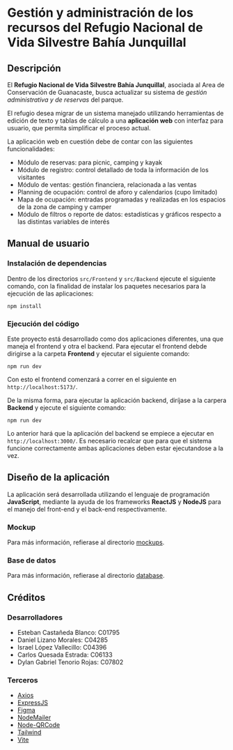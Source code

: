 # Gestión y administración de los recursos del Refugio Nacional de Vida Silvestre Bahía Junquillal

## Descripción

El **Refugio Nacional de Vida Silvestre Bahía Junquillal**, asociada al Area de Conservación de Guanacaste, busca actualizar su sistema de *gestión administrativa y de reservas* del parque. 

El refugio desea migrar de un sistema manejado utilizando herramientas de edición de texto y tablas de cálculo a una **aplicación web** con interfaz para usuario, que permita simplificar el proceso actual.

La aplicación web en cuestión debe de contar con las siguientes funcionalidades:

* Módulo de reservas: para picnic, camping y kayak
* Módulo de registro: control detallado de toda la información de los visitantes
* Módulo de ventas: gestión financiera, relacionada a las ventas
* Planning de ocupación: control de aforo y calendarios (cupo limitado)
* Mapa de ocupación: entradas programadas y realizadas en los espacios de la zona de camping y camper
* Módulo de filtros o reporte de datos: estadísticas y gráficos respecto a las distintas variables de interés

## Manual de usuario

### Instalación de dependencias

Dentro de los directorios ```src/Frontend``` y ```src/Backend``` ejecute el siguiente comando, con la finalidad de instalar los paquetes necesarios para la ejecución de las aplicaciones:

```
npm install
```

### Ejecución del código

Este proyecto está desarrollado como dos aplicaciones diferentes, una que maneja el frontend y otra el backend. Para ejecutar el frontend debde dirigirse a la carpeta **Frontend** y ejecutar el siguiente comando:

```
npm run dev
```

Con esto el frontend comenzará a correr en el siguiente en ```http://localhost:5173/```.

De la misma forma, para ejecutar la aplicación backend, diríjase a la carpera **Backend** y ejecute el siguiente comando:

```
npm run dev
```

Lo anterior hará que la aplicación del backend se empiece a ejecutar en ```http://localhost:3000/```. Es necesario recalcar que para que el sistema funcione correctamente ambas aplicaciones deben estar ejecutandose a la vez.

## Diseño de la aplicación

La aplicación será desarrollada utilizando el lenguaje de programación **JavaScript**, mediante la ayuda de los frameworks **ReactJS** y **NodeJS** para el manejo del front-end y el back-end respectivamente.

### Mockup

Para más información, refierase al directorio [mockups](design/mockups/).

### Base de datos

Para más información, refierase al directorio [database](design/database/).

## Créditos

### Desarrolladores

* Esteban Castañeda Blanco: C01795
* Daniel Lizano Morales: C04285
* Israel López Vallecillo: C04396
* Carlos Quesada Estrada: C06133
* Dylan Gabriel Tenorio Rojas: C07802

### Terceros

* [Axios](https://axios-http.com/)
* [ExpressJS](https://expressjs.com)
* [Figma](https://www.figma.com/)
* [NodeMailer](https://nodemailer.com/about/)
* [Node-QRCode](https://github.com/soldair/node-qrcode)
* [Tailwind](https://tailwindcss.com/)
* [Vite](https://vitejs.dev/)

